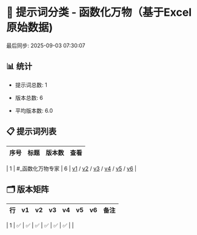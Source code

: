 # 📂 提示词分类 - 函数化万物（基于Excel原始数据)

最后同步: 2025-09-03 07:30:07


## 📊 统计

- 提示词总数: 1

- 版本总数: 6  

- 平均版本数: 6.0


## 📋 提示词列表


| 序号 | 标题 | 版本数 | 查看 |
|------|------|--------|------|

| 1 | #_函数化万物专家 | 6 | [v1](./(1,1)_#_函数化万物专家.md) / [v2](./(1,2)_#_函数化万物专家.md) / [v3](./(1,3)_#_函数化万物专家.md) / [v4](./(1,4)_#_函数化万物专家.md) / [v5](./(1,5)_#_函数化万物专家.md) / [v6](./(1,6)_#_函数化万物专家.md) |


## 🗂️ 版本矩阵


| 行 | v1 | v2 | v3 | v4 | v5 | v6 | 备注 |
|---|---|---|---|---|---|---|---|

| 1 | ✅ | ✅ | ✅ | ✅ | ✅ | ✅ |  |
